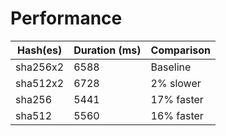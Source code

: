 # Performance

| Hash(es) | Duration (ms) | Comparison |
| -------- | ------------- | ---------- |
| sha256x2 | 6588 | Baseline |
| sha512x2 | 6728 | 2% slower |
| sha256 | 5441 | 17% faster |
| sha512 | 5560 | 16% faster |
